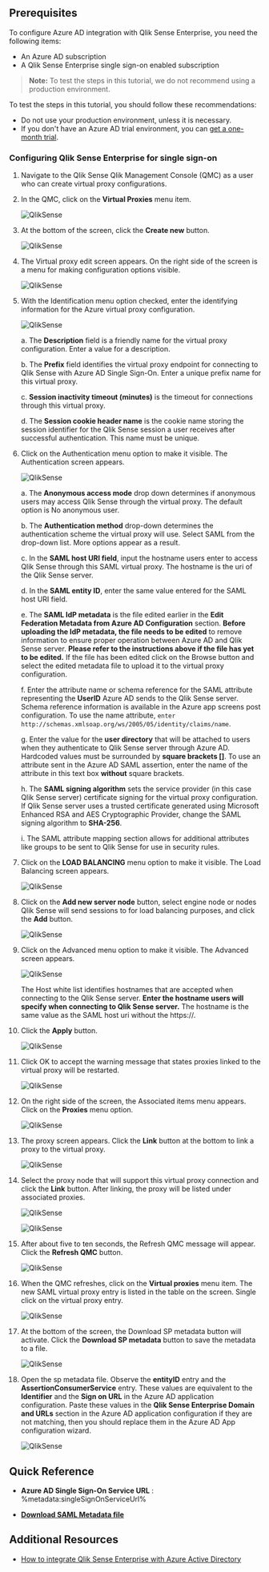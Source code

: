 ## Prerequisites

To configure Azure AD integration with Qlik Sense Enterprise, you need the following items:

- An Azure AD subscription
- A Qlik Sense Enterprise single sign-on enabled subscription

> **Note:**
> To test the steps in this tutorial, we do not recommend using a production environment.

To test the steps in this tutorial, you should follow these recommendations:

- Do not use your production environment, unless it is necessary.
- If you don't have an Azure AD trial environment, you can [get a one-month trial](https://azure.microsoft.com/pricing/free-trial/).

### Configuring Qlik Sense Enterprise for single sign-on

1. Navigate to the Qlik Sense Qlik Management Console (QMC) as a user who can create virtual proxy configurations.

2. In the QMC, click on the **Virtual Proxies** menu item.
   
    ![QlikSense][qs6] 

3. At the bottom of the screen, click the **Create new** button.
   
    ![QlikSense][qs7]

4. The Virtual proxy edit screen appears.  On the right side of the screen is a menu for making configuration options visible.
   
    ![QlikSense][qs9]

5. With the Identification menu option checked, enter the identifying information for the Azure virtual proxy configuration.
    
    ![QlikSense][qs8]  
    
    a. The **Description** field is a friendly name for the virtual proxy configuration.  Enter a value for a description.
    
    b. The **Prefix** field identifies the virtual proxy endpoint for connecting to Qlik Sense with Azure AD Single Sign-On.  Enter a unique prefix name for this virtual proxy.
    
    c. **Session inactivity timeout (minutes)** is the timeout for connections through this virtual proxy.
    
    d. The **Session cookie header name** is the cookie name storing the session identifier for the Qlik Sense session a user receives after successful authentication.  This name must be unique.

6. Click on the Authentication menu option to make it visible.  The Authentication screen appears.
    
    ![QlikSense][qs10]
    
    a. The **Anonymous access mode** drop down determines if anonymous users may access Qlik Sense through the virtual proxy.  The default option is No anonymous user.
    
    b. The **Authentication method** drop-down determines the authentication scheme the virtual proxy will use.  Select SAML from the drop-down list.  More options appear as a result.
    
    c. In the **SAML host URI field**, input the hostname users enter to access Qlik Sense through this SAML virtual proxy.  The hostname is the uri of the Qlik Sense server.
    
    d. In the **SAML entity ID**, enter the same value entered for the SAML host URI field.
    
    e. The **SAML IdP metadata** is the file edited earlier in the **Edit Federation Metadata from Azure AD Configuration** section.  **Before uploading the IdP metadata, the file needs to be edited** to remove information to ensure proper operation between Azure AD and Qlik Sense server.  **Please refer to the instructions above if the file has yet to be edited.**  If the file has been edited click on the Browse button and select the edited metadata file to upload it to the virtual proxy configuration.
    
    f. Enter the attribute name or schema reference for the SAML attribute representing the **UserID** Azure AD sends to the Qlik Sense server.  Schema reference information is available in the Azure app screens post configuration.  To use the name attribute, `enter http://schemas.xmlsoap.org/ws/2005/05/identity/claims/name`.
    
    g. Enter the value for the **user directory** that will be attached to users when they authenticate to Qlik Sense server through Azure AD.  Hardcoded values must be surrounded by **square brackets []**.  To use an attribute sent in the Azure AD SAML assertion, enter the name of the attribute in this text box **without** square brackets.
    
    h. The **SAML signing algorithm** sets the service provider (in this case Qlik Sense server) certificate signing for the virtual proxy configuration.  If Qlik Sense server uses a trusted certificate generated using Microsoft Enhanced RSA and AES Cryptographic Provider, change the SAML signing algorithm to **SHA-256**.
    
    i. The SAML attribute mapping section allows for additional attributes like groups to be sent to Qlik Sense for use in security rules.

7. Click on the **LOAD BALANCING** menu option to make it visible.  The Load Balancing screen appears.
    
    ![QlikSense][qs11]

8. Click on the **Add new server node** button, select engine node or nodes Qlik Sense will send sessions to for load balancing purposes, and click the **Add** button.
    
    ![QlikSense][qs12]

9. Click on the Advanced menu option to make it visible. The Advanced screen appears.
    
    ![QlikSense][qs13]
    
    The Host white list identifies hostnames that are accepted when connecting to the Qlik Sense server.  **Enter the hostname users will specify when connecting to Qlik Sense server.** The hostname is the same value as the SAML host uri without the https://.

10. Click the **Apply** button.
    
    ![QlikSense][qs14]

11. Click OK to accept the warning message that states proxies linked to the virtual proxy will be restarted.
    
    ![QlikSense][qs15]

12. On the right side of the screen, the Associated items menu appears.  Click on the **Proxies** menu option.
    
    ![QlikSense][qs16]

13. The proxy screen appears.  Click the **Link** button at the bottom to link a proxy to the virtual proxy.
    
    ![QlikSense][qs17]

14. Select the proxy node that will support this virtual proxy connection and click the **Link** button.  After linking, the proxy will be listed under associated proxies.
    
    ![QlikSense][qs18]
  
    ![QlikSense][qs19]

15. After about five to ten seconds, the Refresh QMC message will appear.  Click the **Refresh QMC** button.
    
    ![QlikSense][qs20]

16. When the QMC refreshes, click on the **Virtual proxies** menu item. The new SAML virtual proxy entry is listed in the table on the screen.  Single click on the virtual proxy entry.

    ![QlikSense][qs51]

17. At the bottom of the screen, the Download SP metadata button will activate.  Click the **Download SP metadata** button to save the metadata to a file.
    
    ![QlikSense][qs52]

18. Open the sp metadata file.  Observe the **entityID** entry and the **AssertionConsumerService** entry.  These values are equivalent to the **Identifier** and the **Sign on URL** in the Azure AD application configuration. Paste these values in the **Qlik Sense Enterprise Domain and URLs** section in the Azure AD application configuration if they are not matching, then you should replace them in the Azure AD App configuration wizard.
    
    ![QlikSense][qs53]

## Quick Reference

* **Azure AD Single Sign-On Service URL** : %metadata:singleSignOnServiceUrl%

* **[Download SAML Metadata file](%metadata:metadataDownloadUrl%)**

## Additional Resources

* [How to integrate Qlik Sense Enterprise with Azure Active Directory](https://docs.microsoft.com/en-us/azure/active-directory/active-directory-saas-qliksense-enterprise-tutorial)

<!--Image references-->

[qs6]: ./media/tutorial_qliksenseenterprise_06.png
[qs7]: ./media/tutorial_qliksenseenterprise_07.png
[qs8]: ./media/tutorial_qliksenseenterprise_08.png
[qs9]: ./media/tutorial_qliksenseenterprise_09.png
[qs10]: ./media/tutorial_qliksenseenterprise_10.png
[qs11]: ./media/tutorial_qliksenseenterprise_11.png
[qs12]: ./media/tutorial_qliksenseenterprise_12.png
[qs13]: ./media/tutorial_qliksenseenterprise_13.png
[qs14]: ./media/tutorial_qliksenseenterprise_14.png
[qs15]: ./media/tutorial_qliksenseenterprise_15.png
[qs16]: ./media/tutorial_qliksenseenterprise_16.png
[qs17]: ./media/tutorial_qliksenseenterprise_17.png
[qs18]: ./media/tutorial_qliksenseenterprise_18.png
[qs19]: ./media/tutorial_qliksenseenterprise_19.png
[qs20]: ./media/tutorial_qliksenseenterprise_20.png
[qs51]: ./media/tutorial_qliksenseenterprise_51.png
[qs52]: ./media/tutorial_qliksenseenterprise_52.png
[qs53]: ./media/tutorial_qliksenseenterprise_53.png